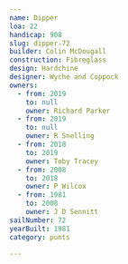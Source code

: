 ```yaml
---
name: Dipper
loa: 22
handicap: 908
slug: dipper-72
builder: Colin McDougall
construction: Fibreglass
design: Hardchine
designer: Wyche and Coppock
owners:
  - from: 2019
    to: null
    owner: Richard Parker
  - from: 2019
    to: null
    owner: R Snelling
  - from: 2018
    to: 2019
    owner: Toby Tracey
  - from: 2008
    to: 2018
    owner: P Wilcox
  - from: 1981
    to: 2008
    owner: J D Sennitt
sailNumber: 72
yearBuilt: 1981
category: punts

---
```

